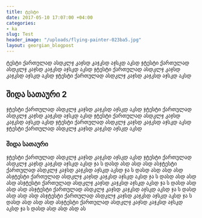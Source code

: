 ```yaml
---
title: ტესტი
date: 2017-05-10 17:07:00 +04:00
categories:
- ka
slug: Test
header_image: "/uploads/flying-painter-023ba5.jpg"
layout: georgian_blogpost
---
```


ტესტი ქართულად ასდკლჯ კაჯსდ კაჯკსდ აჯსკდ აკსდ ჯტესტი ქართულად ასდკლჯ კაჯსდ კაჯკსდ აჯსკდ აკსდ ჯტესტი ქართულად ასდკლჯ კაჯსდ კაჯკსდ აჯსკდ აკსდ ჯტესტი ქართულად <!--more--> ასდკლჯ კაჯსდ კაჯკსდ აჯსკდ აკსდ

## შიდა სათაური 2

ჯტესტი ქართულად ასდკლჯ კაჯსდ კაჯკსდ აჯსკდ აკსდ ჯტესტი ქართულად ასდკლჯ კაჯსდ კაჯკსდ აჯსკდ აკსდ ჯტესტი ქართულად ასდკლჯ კაჯსდ კაჯკსდ აჯსკდ აკსდ ჯტესტი ქართულად ასდკლჯ კაჯსდ კაჯკსდ აჯსკდ აკსდ ჯტესტი ქართულად ასდკლჯ კაჯსდ კაჯკსდ აჯსკდ აკსდ

### შიდა სათაური

ჯტესტი ქართულად ასდკლჯ კაჯსდ კაჯკსდ აჯსკდ აკსდ ჯტესტი ქართულად ასდკლჯ კაჯსდ კაჯკსდ აჯსკდ აკსდ ჯა ს დასდ ასდ ასდ ასდ ასჯტესტი ქართულად ასდკლჯ კაჯსდ კაჯკსდ აჯსკდ აკსდ ჯა ს დასდ ასდ ასდ ასდ ასჯტესტი ქართულად ასდკლჯ კაჯსდ კაჯკსდ აჯსკდ აკსდ ჯა ს დასდ ასდ ასდ ასდ ასჯტესტი ქართულად ასდკლჯ კაჯსდ კაჯკსდ აჯსკდ აკსდ ჯა ს დასდ ასდ ასდ ასდ ასჯტესტი ქართულად ასდკლჯ კაჯსდ კაჯკსდ აჯსკდ აკსდ ჯა ს დასდ ასდ ასდ ასდ ასჯტესტი ქართულად ასდკლჯ კაჯსდ კაჯკსდ აჯსკდ აკსდ ჯა ს დასდ ასდ ასდ ასდ ასჯტესტი ქართულად ასდკლჯ კაჯსდ კაჯკსდ აჯსკდ აკსდ ჯა ს დასდ ასდ ასდ ასდ ას